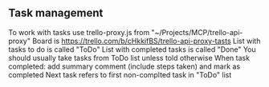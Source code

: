 ## Task management
To work with tasks use trello-proxy.js from "~/Projects/MCP/trello-api-proxy"
Board is https://trello.com/b/cHkkifBS/trello-api-proxy-tasts
List with tasks to do is called "ToDo"
List with completed tasks is called "Done"
You should usually take tasks from ToDo list unless told otherwise
When task completed: add summary comment (include steps taken) and mark as completed
Next task refers to first non-complted task in "ToDo" list
